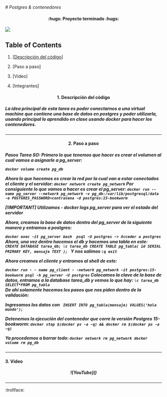 <em> # Postgres & contenedores</em>


<h4 align="center">
:hugs: Proyecto terminado :hugs:
</h4>

<p align="centeer">
   <img src="https://user-images.githubusercontent.com/66388384/169884770-c7364478-2430-445f-97e1-b5c19e736c4f.png">
   </p>

## Table of Contents
1. [<a href="#descripcion-del-codigo">Descripción del código</a>]

2. [Paso a paso]
3. [Video]
4. [Integrantes]

<h4 align="center" id="descripcion-del-codigo">
1. Descripción del código
</h4>

<h5>
   La idea principal de esta tarea es poder conectarnos a una virtual  machine que contiene una base de datos en postgres y poder utilizarla, usando principal lo aprendido en clase
   usando docker para hacer los contenedores. 
</h5>
<hr>

<h4 align="center">
2. Paso a paso
</h4>

<h5>
   <p>
   Pasos Tarea SO:
Primero lo que tenemos que hacer es crear el volumen al cual vamos a asignarle a pg_server:
      
``docker volume create pg_db``
      
Ahora lo que hacemos es crear la red por la cual van a estar conectados el cliente y el servidor:
``docker network create pg_network``
Por consiguiente lo que vamos a hacer es crear el pg_server:
``docker run --name pg_server --network pg_network -v pg_db:/var/lib/postgresql/data -e POSTGRES_PASSWORD=contrasena -d postgres:15-bookworm``

[!IMPORTANT]
Utilizamos - docker logs pg_server para ver el estado del  servidor

</p>
<p>
Ahora, creamos la base de datos dentro del pg_server de la siguiente manera y entramos a postgres:
   
``docker exec -it pg_server bash 
psql -U postgres -> Acceder a postgres``
Ahora, una vez dentro hacemos el db y hacemos una tabla en este:
``CREATE DATABASE tarea_db;
 \c tarea_db
 CREATE TABLE pg_tabla(
    id SERIAL PRIMARY KEY,
    mensaje TEXT
); ``
Y nos salimos
``\q
exit ``
</p>
</p>
Ahora creamos el cliente y entramos al shell de este:

`` docker run - - name pg_client - -network pg_network -it postgres:15-bookworm psql -h pg_server -U postgres ``
Colocamos la clave de la base de datos, entramos a la database tarea_db y vemos lo que hay:
`` \c tarea_db
SELECT*FROM pg_tabla
``  
De ahí solamente hacemos los pasos que nos piden dentro de la validación:

Ingresamos los datos con 
`` INSERT INTO pg_tabla(mensaje) VALUES(‘hola mundo’);``
  
Detenemos la ejecución del contenedor que corre la versión Postgres 15-bookworm:
``docker stop $(docker ps -a -q) && docker rm $(docker ps -a -q)``

Ya procedemos a borrar todo:
``docker network rm pg_network
 docker volume rm pg_db``

</h5>

<hr>
<h4> 
3. Video
</h4>

<h5 align="center">
   ![YouTube]()

</h5>
<hr>
:trollface:
